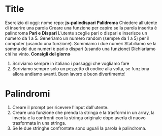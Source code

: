 Title
===

Esercizio di oggi:
nome repo: **js-paliedispari**
**Palidroma**
Chiedere all’utente di inserire una parola
Creare una funzione per capire se la parola inserita è palindroma
**Pari e Dispari**
L’utente sceglie pari o dispari e inserisce un numero da 1 a 5.
Generiamo un numero random (sempre da 1 a 5) per il computer (usando una funzione).
Sommiamo i due numeri
Stabiliamo se la somma dei due numeri è pari o dispari (usando una funzione)
Dichiariamo chi ha vinto.
**Consigli del giorno**
1. Scriviamo sempre in italiano i passaggi che vogliamo fare
2. Scriviamo sempre solo un pezzetto di codice alla volta, se funziona allora andiamo avanti.
Buon lavoro e buon divertimento!

Palindromi
===
1. Creare il prompt per ricevere l'input dall'utente.
2. Creare una funzione che prenda la stringa e la trasformi in un array, la inverta e la confronti con la stringa originale dopo averla di nuovo trasformata in una stringa.
3. Se le due stringhe confrontate sono uguali la parola è palindroma.